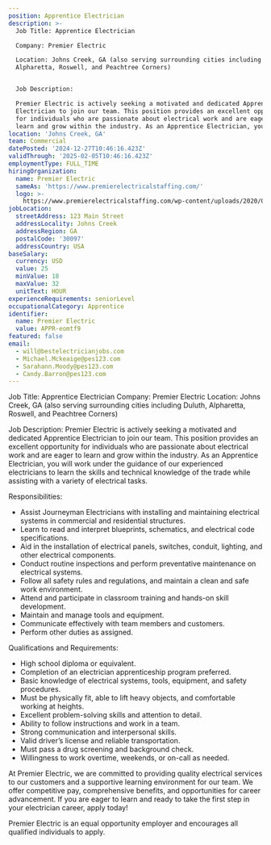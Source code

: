 ```yaml
---
position: Apprentice Electrician
description: >-
  Job Title: Apprentice Electrician 

  Company: Premier Electric 

  Location: Johns Creek, GA (also serving surrounding cities including Duluth,
  Alpharetta, Roswell, and Peachtree Corners)


  Job Description:

  Premier Electric is actively seeking a motivated and dedicated Apprentice
  Electrician to join our team. This position provides an excellent opportunity
  for individuals who are passionate about electrical work and are eager to
  learn and grow within the industry. As an Apprentice Electrician, you wil...
location: 'Johns Creek, GA'
team: Commercial
datePosted: '2024-12-27T10:46:16.423Z'
validThrough: '2025-02-05T10:46:16.423Z'
employmentType: FULL_TIME
hiringOrganization:
  name: Premier Electric
  sameAs: 'https://www.premierelectricalstaffing.com/'
  logo: >-
    https://www.premierelectricalstaffing.com/wp-content/uploads/2020/05/Premier-Electrical-Staffing-logo.png
jobLocation:
  streetAddress: 123 Main Street
  addressLocality: Johns Creek
  addressRegion: GA
  postalCode: '30097'
  addressCountry: USA
baseSalary:
  currency: USD
  value: 25
  minValue: 18
  maxValue: 32
  unitText: HOUR
experienceRequirements: seniorLevel
occupationalCategory: Apprentice
identifier:
  name: Premier Electric
  value: APPR-eomtf9
featured: false
email:
  - will@bestelectricianjobs.com
  - Michael.Mckeaige@pes123.com
  - Sarahann.Moody@pes123.com
  - Candy.Barron@pes123.com
---
```




Job Title: Apprentice Electrician 
Company: Premier Electric 
Location: Johns Creek, GA (also serving surrounding cities including Duluth, Alpharetta, Roswell, and Peachtree Corners)

Job Description:
Premier Electric is actively seeking a motivated and dedicated Apprentice Electrician to join our team. This position provides an excellent opportunity for individuals who are passionate about electrical work and are eager to learn and grow within the industry. As an Apprentice Electrician, you will work under the guidance of our experienced electricians to learn the skills and technical knowledge of the trade while assisting with a variety of electrical tasks. 

Responsibilities:

- Assist Journeyman Electricians with installing and maintaining electrical systems in commercial and residential structures.
- Learn to read and interpret blueprints, schematics, and electrical code specifications.
- Aid in the installation of electrical panels, switches, conduit, lighting, and other electrical components.
- Conduct routine inspections and perform preventative maintenance on electrical systems.
- Follow all safety rules and regulations, and maintain a clean and safe work environment.
- Attend and participate in classroom training and hands-on skill development.
- Maintain and manage tools and equipment.
- Communicate effectively with team members and customers.
- Perform other duties as assigned.

Qualifications and Requirements:

- High school diploma or equivalent.
- Completion of an electrician apprenticeship program preferred.
- Basic knowledge of electrical systems, tools, equipment, and safety procedures.
- Must be physically fit, able to lift heavy objects, and comfortable working at heights.
- Excellent problem-solving skills and attention to detail.
- Ability to follow instructions and work in a team.
- Strong communication and interpersonal skills.
- Valid driver’s license and reliable transportation.
- Must pass a drug screening and background check.
- Willingness to work overtime, weekends, or on-call as needed.

At Premier Electric, we are committed to providing quality electrical services to our customers and a supportive learning environment for our team. We offer competitive pay, comprehensive benefits, and opportunities for career advancement. If you are eager to learn and ready to take the first step in your electrician career, apply today! 

Premier Electric is an equal opportunity employer and encourages all qualified individuals to apply.
